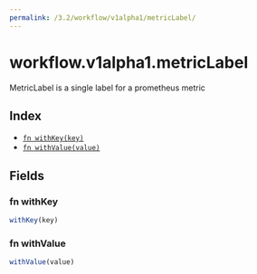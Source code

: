 ```yaml
---
permalink: /3.2/workflow/v1alpha1/metricLabel/
---
```


# workflow.v1alpha1.metricLabel

MetricLabel is a single label for a prometheus metric

## Index

* [`fn withKey(key)`](#fn-withkey)
* [`fn withValue(value)`](#fn-withvalue)

## Fields

### fn withKey

```ts
withKey(key)
```



### fn withValue

```ts
withValue(value)
```

